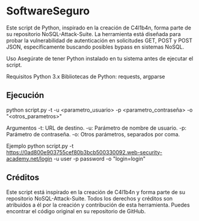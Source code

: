 # SoftwareSeguro

Este script de Python, inspirado en la creación de C4l1b4n, forma parte de su repositorio NoSQL-Attack-Suite. La herramienta está diseñada para probar la vulnerabilidad de autenticación en solicitudes GET, POST y POST JSON, específicamente buscando posibles bypass en sistemas NoSQL.

Uso
Asegúrate de tener Python instalado en tu sistema antes de ejecutar el script.

Requisitos
Python 3.x
Bibliotecas de Python: requests, argparse

## Ejecución
python script.py -t <URL> -u <parametro_usuario> -p <parametro_contraseña> -o "<otros_parametros>"

Argumentos
-t: URL de destino.
-u: Parámetro de nombre de usuario.
-p: Parámetro de contraseña.
-o: Otros parámetros, separados por coma.

Ejemplo
python script.py -t https://0ad800e903755cef80b3bcb500330092.web-security-academy.net/login -u user -p password -o "login=login"

## Créditos
Este script está inspirado en la creación de C4l1b4n y forma parte de su repositorio NoSQL-Attack-Suite. Todos los derechos y créditos son atribuidos a él por la creación y contribución de esta herramienta. Puedes encontrar el código original en su repositorio de GitHub.
